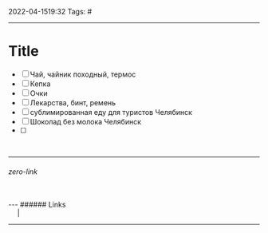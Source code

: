 2022-04-1519:32
Tags: #

---
# Title
- [ ] Чай, чайник походный, термос
- [ ] Кепка
- [ ] Очки
- [ ] Лекарства, бинт, ремень
- [ ] сублимированная еду для туристов Челябинск
- [ ] Шоколад без молока Челябинск
- [ ] 



</br>

---
###### zero-link </br>

</br>
---
###### Links </br>
 &emsp; | &emsp; 


---